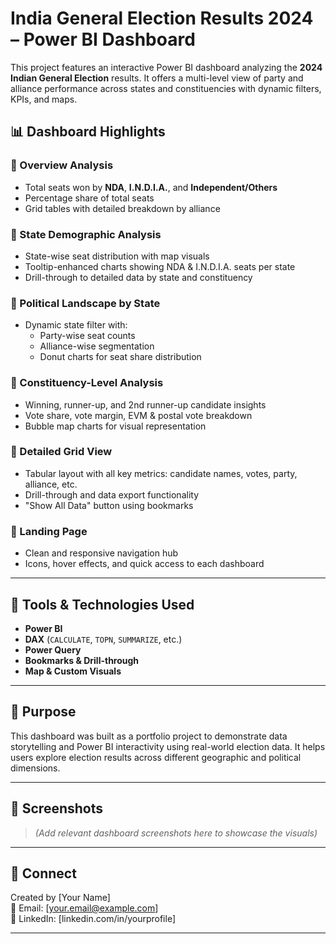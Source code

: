 # India General Election Results 2024 – Power BI Dashboard

This project features an interactive Power BI dashboard analyzing the **2024 Indian General Election** results. It offers a multi-level view of party and alliance performance across states and constituencies with dynamic filters, KPIs, and maps.

## 📊 Dashboard Highlights

### 🔹 Overview Analysis
- Total seats won by **NDA**, **I.N.D.I.A.**, and **Independent/Others**
- Percentage share of total seats
- Grid tables with detailed breakdown by alliance

### 🔹 State Demographic Analysis
- State-wise seat distribution with map visuals
- Tooltip-enhanced charts showing NDA & I.N.D.I.A. seats per state
- Drill-through to detailed data by state and constituency

### 🔹 Political Landscape by State
- Dynamic state filter with:
  - Party-wise seat counts
  - Alliance-wise segmentation
  - Donut charts for seat share distribution

### 🔹 Constituency-Level Analysis
- Winning, runner-up, and 2nd runner-up candidate insights
- Vote share, vote margin, EVM & postal vote breakdown
- Bubble map charts for visual representation

### 🔹 Detailed Grid View
- Tabular layout with all key metrics: candidate names, votes, party, alliance, etc.
- Drill-through and data export functionality
- "Show All Data" button using bookmarks

### 🔹 Landing Page
- Clean and responsive navigation hub
- Icons, hover effects, and quick access to each dashboard

---

## 🧰 Tools & Technologies Used
- **Power BI**
- **DAX** (`CALCULATE`, `TOPN`, `SUMMARIZE`, etc.)
- **Power Query**
- **Bookmarks & Drill-through**
- **Map & Custom Visuals**

---

## 📌 Purpose
This dashboard was built as a portfolio project to demonstrate data storytelling and Power BI interactivity using real-world election data. It helps users explore election results across different geographic and political dimensions.

---

## 📎 Screenshots
> *(Add relevant dashboard screenshots here to showcase the visuals)*

---

## 🔗 Connect
Created by [Your Name]  
📧 Email: [your.email@example.com]  
🔗 LinkedIn: [linkedin.com/in/yourprofile]

---

